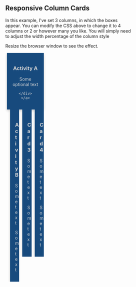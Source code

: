 <style>
* {
  box-sizing: border-box;
}


/* Float 3 columns side by side */
.column {
  float: left;
  width: 33.333%; /* page width divided by 3. to use 4 columns, set this to 25% */
  padding: 0 10px;
}

/* Remove extra left and right margins, due to padding */
.row {margin: 0 -5px;}

/* Clear floats after the columns */
.row:after {
  content: "";
  display: table;
  clear: both;
}

/* Responsive columns */
@media screen and (max-width: 600px) {
  .column {
    width: 100%;
    display: block;
    margin-bottom: 20px;
  }
}

/* Style the counter cards */
.card {
  box-shadow: 0 4px 8px 0 rgba(0, 0, 0, 0.2);
  padding: 16px;
  text-align: center;
  background-color:#174a7d; 
  color:lightgray;
}
</style>

<h2>Responsive Column Cards</h2>
<p>In this example, I've set 3 columns, in which the boxes appear.  You can modify the CSS above to change it to 4 columns or 2 or however many you like. You will simply need to adjust the width percentage of the column style</p>
<p>Resize the browser window to see the effect.</p>

<div class="row">
<a href="www.google.com">
  <div class="column">
     <div class="card">
      <h3>Activity A</h3>
      <p>Some optional text</p>
      
    </div>
    </a>
  </div>

  <div class="column">
    <div class="card">
      <h3>Activity B</h3>
      <p>Some text</p>
      <p>Some text</p>
    </div>
  </div>
  
  <div class="column">
    <div class="card">
      <h3>Card 3</h3>
      <p>Some text</p>
      <p>Some text</p>
    </div>
  </div>
  
  <div class="column">
    <div class="card">
      <h3>Card 4</h3>
      <p>Some text</p>
      <p>Some text</p>
    </div>
  </div>
</div>
